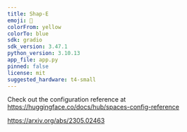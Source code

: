 ```yaml
---
title: Shap-E
emoji: 🧢
colorFrom: yellow
colorTo: blue
sdk: gradio
sdk_version: 3.47.1
python_version: 3.10.13
app_file: app.py
pinned: false
license: mit
suggested_hardware: t4-small
---
```


Check out the configuration reference at https://huggingface.co/docs/hub/spaces-config-reference

https://arxiv.org/abs/2305.02463
